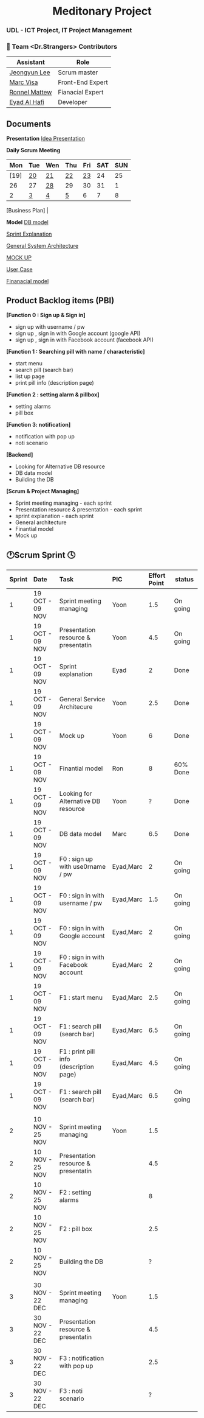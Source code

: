 <h1 align="center">
  Meditonary Project
</h1>
<h3>UDL - ICT Project, IT Project Management</h3>

### :rainbow: Team <Dr.Strangers> Contributors

| Assistant  | Role  |  
|------------|-------|
|[Jeongyun Lee](https://github.com/jy-977) |Scrum master|
|[Marc Visa](https://github.com/mvp17) | Front-End Expert|   
|[Ronnel Mattew](https://github.com/ron7858) | Fianacial Expert |  
|[Eyad Al Hafi](https://github.com/eyadfhafi) | Developer |  



## Documents 
<b>Presentation</b>
[Idea Presentation](https://drive.google.com/file/d/1NmaNPk3C6wbESG9hxqHhxHx1AQnfwlke/view?usp=sharing)

<b>Daily Scrum Meeting</b>

| Mon  | Tue  | Wen | Thu | Fri | SAT | SUN |  
|------|------|-----|-----|-----|-----|-----|
|[19]  |[20](https://drive.google.com/file/d/1Sx2DVcMGCMDhRI10E6aQQlypT2Npa1gR/view?usp=sharing)|[21](https://drive.google.com/file/d/1LzNk69qgWXFmMuOMFNKwtgyVLdeyQRV2/view?usp=sharing)|[22](https://drive.google.com/file/d/1eOpDW9gniyUWR3XhkFPgTja3E2e48mkl/view?usp=sharing)|[23](https://drive.google.com/file/d/1eHZL04T1TrlQafKuzYRpxs-29qaezw4w/view?usp=sharing)|24|25
|26|27|[28](https://drive.google.com/file/d/11ZiIg1i4nWOjM2E0ifOfS97Pl49yVyFN/view?usp=sharing)|29|30|31|1|
|2|[3](https://drive.google.com/file/d/183iMOIraFR6AhvWC20LfXTcuOM4dvRuo/view?usp=sharing)|[4](https://drive.google.com/file/d/1s0xLTMO_CjmCK7-3_1bI8gyIzQqPf4pc/view?usp=sharing)|[5](https://drive.google.com/file/d/17YQJT3Lu28qrUwqC1sNXM9tjXX8NrgFB/view?usp=sharing)|6|7|8|

[Business Plan] |

<b>Model</b>
[DB model](https://drive.google.com/file/d/1GxWOj_djvwweOn5BvK4qkvF34YK1vNGu/view?usp=sharing)

[Sprint Explanation](https://drive.google.com/file/d/1SH9V2zCAHZUetrLaVl4ES2ygT932EJH4/view?usp=sharing)

[General System Architecture](https://drive.google.com/file/d/1AyWDiC-bjXfqX34oqYc8kPdjP1hy3vig/view?usp=sharing)

[MOCK UP](https://ovenapp.io/project/jdRn2HjGOLjc5BLdswLKmtsU2wOHtk0b#8p8HX) 

[User Case](https://drive.google.com/file/d/1AWF2fvAszot6RFgF82olCPUuq7DtmVcK/view?usp=sharing) 

[Finanacial model](https://drive.google.com/file/d/1IqXhbGNB2awalN9h0mpop3EdCRJC8l8B/view?usp=sharing) 
## Product Backlog items (PBI)

<b>[Function 0 : Sign up & Sign in]</b>
- sign up with username / pw
- sign up , sign in with Google account (google API)
- sign up , sign in with Facebook account (facebook API)

<b>[Function 1 : Searching pill with name / characteristic]</b>
- start menu 
- search pill (search bar)
- list up page
- print pill info (description page)

<b>[Function 2 : setting alarm & pillbox]</b>
- setting alarms 
- pill box

<b>[Function 3: notification]</b>
- notification with pop up
- noti scenario

<b>[Backend]</b>
- Looking for Alternative DB resource 
- DB data model
- Building the DB

<b>[Scrum & Project Managing]</b>
- Sprint meeting managing - each sprint
- Presentation resource & presentation - each sprint
- sprint explanation - each sprint
- General architecture
- Finantial model
- Mock up

## :clock1:Scrum Sprint :clock4:
| Sprint  | Date           |Task                                     | PIC     | Effort Point | status   |
|:--------|:---------------|:----------------------------------------|:--------|:-------------|----------|
| 1       |19 OCT - 09 NOV | Sprint meeting managing                 | Yoon    | 1.5          | On going |
| 1       |19 OCT - 09 NOV | Presentation resource & presentatin     | Yoon    | 4.5          | On going |
| 1       |19 OCT - 09 NOV | Sprint explanation                      | Eyad    | 2            | Done     |
| 1       |19 OCT - 09 NOV | General Service Architecure             | Yoon    | 2.5          | Done     |
| 1       |19 OCT - 09 NOV | Mock up                                 | Yoon    | 6            | Done     |
| 1       |19 OCT - 09 NOV | Finantial model                         | Ron     | 8            | 60% Done |
| 1       |19 OCT - 09 NOV | Looking for Alternative DB resource     | Yoon    | ?            | Done     |
| 1       |19 OCT - 09 NOV | DB data model                           | Marc    | 6.5          | Done     |
| 1       |19 OCT - 09 NOV | F0 : sign up with use0rname / pw        |Eyad,Marc| 2            | On going |
| 1       |19 OCT - 09 NOV | F0 : sign in with username / pw         |Eyad,Marc| 1.5          | On going |
| 1       |19 OCT - 09 NOV | F0 : sign in with Google account        |Eyad,Marc| 2            | On going |
| 1       |19 OCT - 09 NOV | F0 : sign in with Facebook account      |Eyad,Marc| 2            | On going |
| 1       |19 OCT - 09 NOV | F1 : start menu                         |Eyad,Marc| 2.5          | On going |
| 1       |19 OCT - 09 NOV | F1 : search pill (search bar)           |Eyad,Marc| 6.5          | On going |
| 1       |19 OCT - 09 NOV | F1 : print pill info (description page) |Eyad,Marc| 4.5          | On going |
| 1       |19 OCT - 09 NOV | F1 : search pill (search bar)           |Eyad,Marc| 6.5          | On going |
|         |                |                                         |         |              |          |
| 2       |10 NOV - 25 NOV | Sprint meeting managing                 | Yoon    | 1.5          |          |
| 2       |10 NOV - 25 NOV | Presentation resource & presentatin     |         | 4.5          |          |
| 2       |10 NOV - 25 NOV | F2 : setting alarms                     |         | 8            |          |
| 2       |10 NOV - 25 NOV | F2 : pill box                           |         | 2.5          |          |
| 2       |10 NOV - 25 NOV | Building the DB                         |         | ?            |          |
|         |                |                                         |         |              |          |
| 3       |30 NOV - 22 DEC | Sprint meeting managing                 | Yoon    | 1.5          |          |
| 3       |30 NOV - 22 DEC | Presentation resource & presentatin     |         | 4.5          |          |
| 3       |30 NOV - 22 DEC | F3 : notification with pop up           |         | 2.5          |          |
| 3       |30 NOV - 22 DEC | F3 : noti scenario                      |         | ?            |          |



